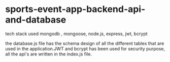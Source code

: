 # sports-event-app-backend-api-and-database
tech stack used mongodb , mongoose, node.js, express, jwt, bcrypt

the database.js file has the schema design of all the different tables that are used in the application.JWT and bcrypt has been used for security purpose,
all the api's are written in the index.js file.  
